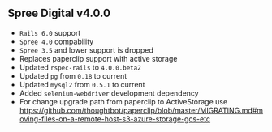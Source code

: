 ## Spree Digital v4.0.0

* `Rails 6.0` support 
* `Spree 4.0` compability
* `Spree 3.5` and lower support is dropped
* Replaces paperclip support with active storage
* Updated `rspec-rails` to `4.0.0.beta2`
* Updated `pg` from `0.18` to current
* Updated `mysql2` from `0.5.1` to current
* Added `selenium-webdriver` development dependency
* For change upgrade path from paperclip to ActiveStorage use https://github.com/thoughtbot/paperclip/blob/master/MIGRATING.md#moving-files-on-a-remote-host-s3-azure-storage-gcs-etc
